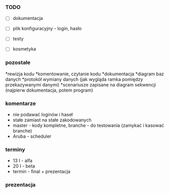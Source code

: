 ### TODO
- [ ] dokumentacja
- [ ] plik konfiguracyjny - login, hasło
- [ ] testy
- [ ] kosmetyka


### pozostałe
*rewizja kodu
*komentowanie, czytanie kodu
*dokumentacja
*diagram baz danych
*protokół wymiany danych (jak wygląda ramka pomiędzy przekazywanymi danymi)
*scenariusze zapisane na diagram sekwencji (najpierw dokumentacja, potem program)

### komentarze
* nie podawać loginów i haseł
* stałe zamiast na stałe zakodowanych
* master - kody kompletne, branche - do testowania (zamykać i kasować branche)
* Aruba - scheduler

### terminy
* 13 I - alfa
* 20 I - beta
* termin - final + prezentacja

### prezentacja
